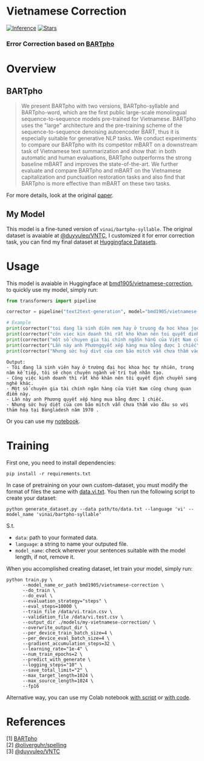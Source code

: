 # Vietnamese Correction
[![Inference](https://colab.research.google.com/assets/colab-badge.svg)](https://colab.research.google.com/github/bmd1905/vietnamese-correction/blob/main/inference.ipynb?hl=en)
[![Stars](https://img.shields.io/github/stars/bmd1905/Vietnamese-Corrector.svg)](https://api.github.com/repos/bmd1905/vietnamese-correction)

### Error Correction based on [BARTpho](https://github.com/VinAIResearch/BARTpho)

# Overview
## BARTpho
>We present BARTpho with two versions, BARTpho-syllable and BARTpho-word, which are the first public large-scale monolingual sequence-to-sequence models pre-trained for Vietnamese. BARTpho uses the "large" architecture and the pre-training scheme of the sequence-to-sequence denoising autoencoder BART, thus it is especially suitable for generative NLP tasks. We conduct experiments to compare our BARTpho with its competitor mBART on a downstream task of Vietnamese text summarization and show that: in both automatic and human evaluations, BARTpho outperforms the strong baseline mBART and improves the state-of-the-art. We further evaluate and compare BARTpho and mBART on the Vietnamese capitalization and punctuation restoration tasks and also find that BARTpho is more effective than mBART on these two tasks.

For more details, look at the original [paper](https://arxiv.org/abs/2109.09701).

## My Model
This model is a fine-tuned version of ```vinai/bartpho-syllable```. The original dataset is avaiable at [@duyvuleo/VNTC](https://github.com/duyvuleo/VNTC), I customized it for error correction task, you can find my final dataset at [Huggingface Datasets](https://huggingface.co/datasets/bmd1905/error-correction-vi).

# Usage
This model is avaiable in Huggingface at [bmd1905/vietnamese-correction](https://huggingface.co/bmd1905/vietnamese-correction), to quickly use my model, simply run:
```python
from transformers import pipeline

corrector = pipeline("text2text-generation", model="bmd1905/vietnamese-correction")
```
```python
# Example
print(corrector("toi dang là sinh diên nem hay ở truong đạ hoc khoa jọc tự nhiên , trogn năm ke tiep toi sẽ chọn chuyen nganh về trí tue nhana tạo"))
print(corrector("côn viec kin doanh thì rất kho khan nên toi quyết dinh chuyển sang nghê khac  "))
print(corrector("một số chuyen gia tài chính ngâSn hànG của Việt Nam cũng chung quan điểmnày"))
print(corrector("Lần này anh Phươngqyết xếp hàng mua bằng được 1 chiếc"))
print(corrector("Nhưng sức huỷ divt của cơn bão mitch vẫn chưa thấm vào đâu lsovớithảm hoạ tại Bangladesh ăm 1970"))
```
```
Output:
- Tôi đang là sinh viên hay ở trường đại học khoa học tự nhiên, trong năm kế tiếp, tôi sẽ chọn chuyên ngành về trí tuệ nhân tạo.
- Công việc kinh doanh thì rất khó khăn nên tôi quyết định chuyển sang nghê khác.
- Một số chuyên gia tài chính ngân hàng của Việt Nam cũng chung quan điểm này.
- Lần này anh Phương quyết xếp hàng mua bằng được 1 chiếc.
- Nhưng sức huỷ diệt của cơn bão mitch vẫn chưa thấm vào đâu so với thảm hoạ tại Bangladesh năm 1970 .
```
Or you can use my [notebook](https://colab.research.google.com/github/bmd1905/vietnamese-correction/blob/main/inference.ipynb?hl=en).

# Training
First one, you need to install dependencies:
```
pip install -r requirements.txt
```
In case of pretraining on your own custom-dataset, you must modify the format of files the same with [data.vi.txt](https://github.com/bmd1905/vietnamese-correction/blob/main/data/data.vi.txt). You then run the following script to create your dataset:
```
python generate_dataset.py --data path/to/data.txt --language 'vi' --model_name 'vinai/bartpho-syllable'
```
S.t.
* ```data```: path to your formated data.
* ```language```: a string to name your outputed file.
* ```model_name```: check wherever your sentences suitable with the model length, if not, remove it.

When you accomplished creating dataset, let train your model, simply run:
```
python train.py \
      --model_name_or_path bmd1905/vietnamese-correction \
      --do_train \
      --do_eval \
      --evaluation_strategy="steps" \
      --eval_steps=10000 \
      --train_file /data/vi.train.csv \
      --validation_file /data/vi.test.csv \
      --output_dir ./models/my-vietnamese-correction/ \
      --overwrite_output_dir \
      --per_device_train_batch_size=4 \
      --per_device_eval_batch_size=4 \
      --gradient_accumulation_steps=32 \
      --learning_rate="1e-4" \
      --num_train_epochs=2 \
      --predict_with_generate \
      --logging_steps="10" \
      --save_total_limit="2" \
      --max_target_length=1024 \
      --max_source_length=1024 \
      --fp16
```
Alternative way, you can use my Colab notebook [with script](https://colab.research.google.com/github/bmd1905/vietnamese-correction/blob/main/colab_train.ipynb?hl=en) or [with code](https://colab.research.google.com/github/bmd1905/vietnamese-correction/blob/main/aio.ipynb?hl=en).

# References
[1] [BARTpho](https://github.com/VinAIResearch/BARTpho) \
[2] [@oliverguhr/spelling](https://github.com/oliverguhr/spelling) \
[3] [@duyvuleo/VNTC](https://github.com/duyvuleo/VNTC)

